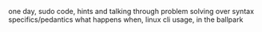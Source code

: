 one day, sudo code, hints and talking through
problem solving over syntax specifics/pedantics
what happens when, linux cli usage, in the ballpark